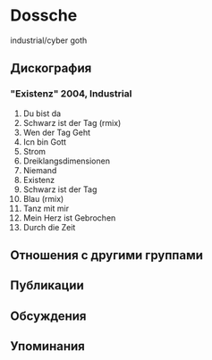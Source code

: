# Dossche

industrial/cyber goth

## Дискография

### "Existenz" 2004, Industrial

01. Du bist da
02. Schwarz ist der Tag (rmix)
03. Wen der Tag Geht
04. Icn bin Gott
05. Strom
06. Dreiklangsdimensionen
07. Niemand
08. Existenz
09. Schwarz ist der Tag
10. Blau (rmix)
11. Tanz mit mir
12. Mein Herz ist Gebrochen
13. Durch die Zeit


## Отношения с другими группами


## Публикации


## Обсуждения


## Упоминания

